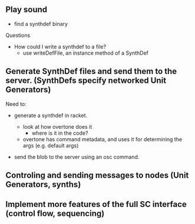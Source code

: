 



## Play sound

* find a synthdef binary

Questions
- How could I write a synthdef to a file?
	* use writeDefFile, an instance method of a SynthDef


## Generate SynthDef files and send them to the server. (SynthDefs specify networked Unit Generators)

Need to:

- generate a synthdef in racket.
	* look at how overtone does it
		- where is it in the code?
	* overtone has command metadata, and uses it for determining the args (e.g. default args)



- send the blob to the server using an osc command.




## Controling and sending messages to nodes (Unit Generators, synths)


## Implement more features of the full SC interface (control flow, sequencing)

